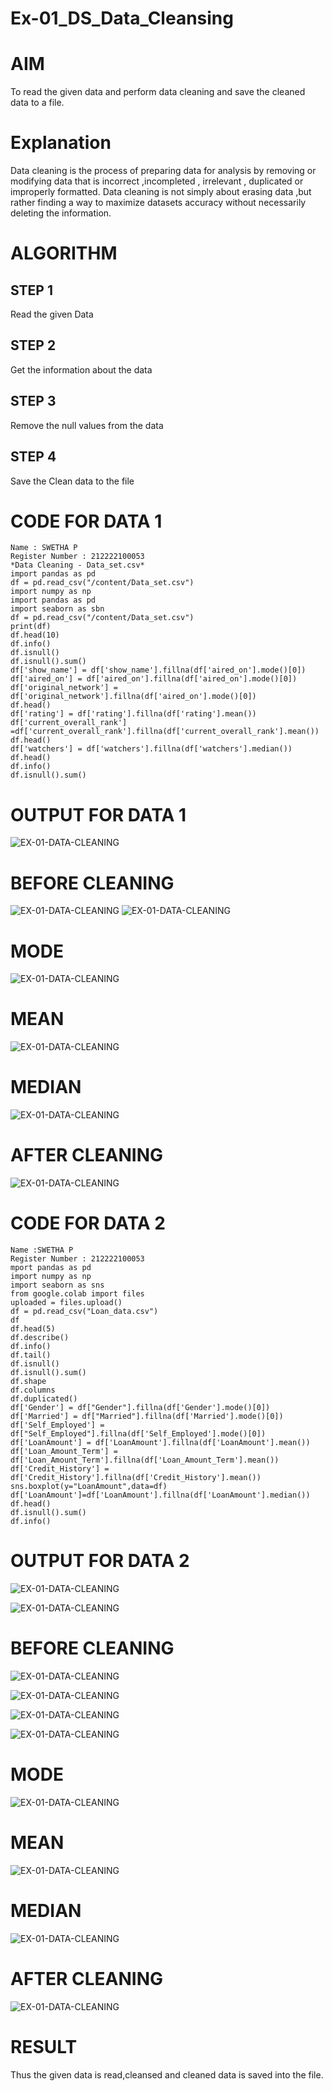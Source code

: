# Ex-01_DS_Data_Cleansing
# AIM
To read the given data and perform data cleaning and save the cleaned data to a file.

# Explanation
Data cleaning is the process of preparing data for analysis by removing or modifying data that is incorrect ,incompleted , irrelevant , duplicated or improperly formatted. Data cleaning is not simply about erasing data ,but rather finding a way to maximize datasets accuracy without necessarily deleting the information.

# ALGORITHM
## STEP 1
Read the given Data

## STEP 2
Get the information about the data

## STEP 3
Remove the null values from the data

## STEP 4
Save the Clean data to the file

# CODE FOR DATA 1
```
Name : SWETHA P
Register Number : 212222100053
*Data Cleaning - Data_set.csv*
import pandas as pd 
df = pd.read_csv("/content/Data_set.csv")
import numpy as np
import pandas as pd
import seaborn as sbn
df = pd.read_csv("/content/Data_set.csv")
print(df)
df.head(10)
df.info()
df.isnull()
df.isnull().sum()
df['show_name'] = df['show_name'].fillna(df['aired_on'].mode()[0])
df['aired_on'] = df['aired_on'].fillna(df['aired_on'].mode()[0])
df['original_network'] = df['original_network'].fillna(df['aired_on'].mode()[0])
df.head()
df['rating'] = df['rating'].fillna(df['rating'].mean())
df['current_overall_rank'] =df['current_overall_rank'].fillna(df['current_overall_rank'].mean())
df.head()
df['watchers'] = df['watchers'].fillna(df['watchers'].median())
df.head()
df.info()
df.isnull().sum()
```


# OUTPUT FOR DATA 1

![EX-01-DATA-CLEANING](ds1.png)


# BEFORE CLEANING

![EX-01-DATA-CLEANING](dsbeforecleaning1.png)
![EX-01-DATA-CLEANING](dsbeforecelan11.png)


# MODE

![EX-01-DATA-CLEANING](dsmode.png)

# MEAN

![EX-01-DATA-CLEANING](dsmean.png)

# MEDIAN

![EX-01-DATA-CLEANING](dsmedian.png)


# AFTER CLEANING

![EX-01-DATA-CLEANING](dsaftercleaning.png)


# CODE FOR DATA 2
```
Name :SWETHA P
Register Number : 212222100053
mport pandas as pd
import numpy as np
import seaborn as sns
from google.colab import files
uploaded = files.upload()
df = pd.read_csv("Loan_data.csv")
df
df.head(5)
df.describe()
df.info()
df.tail()
df.isnull()
df.isnull().sum()
df.shape
df.columns
df.duplicated()
df['Gender'] = df["Gender"].fillna(df['Gender'].mode()[0])
df['Married'] = df["Married"].fillna(df['Married'].mode()[0])
df['Self_Employed'] = df["Self_Employed"].fillna(df['Self_Employed'].mode()[0])
df['LoanAmount'] = df['LoanAmount'].fillna(df['LoanAmount'].mean())
df['Loan_Amount_Term'] = df['Loan_Amount_Term'].fillna(df['Loan_Amount_Term'].mean())
df['Credit_History'] = df['Credit_History'].fillna(df['Credit_History'].mean())
sns.boxplot(y="LoanAmount",data=df)
df['LoanAmount']=df['LoanAmount'].fillna(df['LoanAmount'].median())
df.head()
df.isnull().sum()
df.info()
```


# OUTPUT FOR DATA 2

![EX-01-DATA-CLEANING](dsdata%202.png)

![EX-01-DATA-CLEANING](dsdata20.png)



# BEFORE CLEANING

![EX-01-DATA-CLEANING](dsbeforecelaning2.png)

![EX-01-DATA-CLEANING](dsbeforeclea22.png)

![EX-01-DATA-CLEANING](dsbeforeclean23.png)

![EX-01-DATA-CLEANING](dsbeforecelan24.png)


# MODE

![EX-01-DATA-CLEANING](dsmode2.png)


# MEAN

![EX-01-DATA-CLEANING](dsmean2.png)


# MEDIAN

![EX-01-DATA-CLEANING](dsmeadian2.png)


# AFTER CLEANING

![EX-01-DATA-CLEANING](dsafterclean.png)


# RESULT

Thus the given data is read,cleansed and cleaned data is saved into the file.























